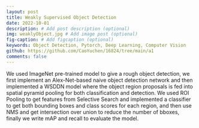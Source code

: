 ```yaml
---
layout: post
title: Weakly Supervised Object Detection
date: 2022-10-01
description: # Add post description (optional)
img: weaklyObject.jpg # Add image post (optional)
fig-caption: # Add figcaption (optional)
keywords: Object Detection, Pytorch, Deep Learning, Computer Vision
github: https://github.com/CaoYuchen/16824/tree/main/a1
comments: false
---
```



We used ImageNet pre-trained model to give a rough object detection, we first implement an Alex-Net-based naive object detection network and then implemented a WSDDN model where the object region proposals is fed into spatial pyramid pooling for both classification and detection. We used ROI Pooling to get features from Selective Search and implemented a classifier to get both bounding boxes and class scores for each region, and then use NMS and get intersection over union to reduce the number of bboxes, finally we write mAP and recall to evaluate the model.
